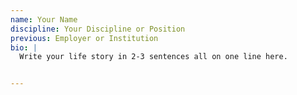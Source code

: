 ```yaml
---
name: Your Name
discipline: Your Discipline or Position
previous: Employer or Institution
bio: |
  Write your life story in 2-3 sentences all on one line here.


---
```

